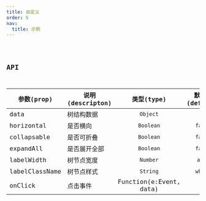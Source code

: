 ```yaml
---
title: 自定义
order: 5
nav:
  title: 示例
---
```


<code src="../examples/custom.jsx">

## API

参数(prop)              | 说明(descripton)                              | 类型(type)                   | 默认值(default)  
-----------|-----------------------------------------|:----------------------:|:---------------------------------------------------------:
  data              | 树结构数据                                       | `Object`               | {} 
  horizontal        |  是否横向                       | `Boolean` | `false` 
  collapsable       |  是否可折叠           | `Boolean`              | `false`  
  expandAll    |  是否展开全部                      | `Boolean` | `false` 
  labelWidth |  树节点宽度     | `Number` |     `auto` 
  labelClassName |  树节点样式     | `String`  |     `white`
  onClick             |  点击事件    | Function(e:Event, data) 